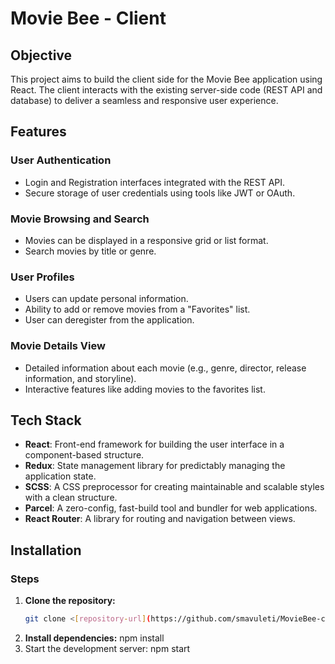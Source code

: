 # Movie Bee - Client

## Objective

This project aims to build the client side for the Movie Bee application using React. The client interacts with the existing server-side code (REST API and database) to deliver a seamless and responsive user experience.

## Features

### User Authentication
- Login and Registration interfaces integrated with the REST API.
- Secure storage of user credentials using tools like JWT or OAuth.

### Movie Browsing and Search
- Movies can be displayed in a responsive grid or list format.
- Search movies by title or genre.

### User Profiles
- Users can update personal information.
- Ability to add or remove movies from a "Favorites" list.
- User can deregister from the application.

### Movie Details View
- Detailed information about each movie (e.g., genre, director, release information, and storyline).
- Interactive features like adding movies to the favorites list.

## Tech Stack

- **React**: Front-end framework for building the user interface in a component-based structure.
- **Redux**: State management library for predictably managing the application state.
- **SCSS**: A CSS preprocessor for creating maintainable and scalable styles with a clean structure.
- **Parcel**: A zero-config, fast-build tool and bundler for web applications.
- **React Router**: A library for routing and navigation between views.

## Installation

### Steps

1. **Clone the repository:**
   ```bash
   git clone <[repository-url](https://github.com/smavuleti/MovieBee-client.git)>
2. **Install dependencies:**
   npm install
3. Start the development server:
   npm start








